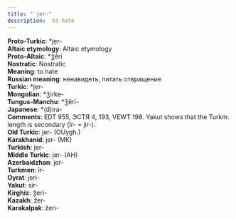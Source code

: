 ```yaml
---
title: " jer-"
description:  to hate
---
```


<strong>Proto-Turkic</strong>:  *jẹr-<br>
<strong>Altaic etymology</strong>:  Altaic etymology<br>
<strong> Proto-Altaic</strong>:  *ǯḕri<br>
<strong>Nostratic</strong>:  Nostratic<br>
<strong>Meaning</strong>:  to hate<br>
<strong>Russian meaning</strong>:  ненавидеть, питать отвращение<br>
<strong>Turkic</strong>:  *jẹr-<br>
<strong>Mongolian</strong>:  *ǯirke-<br>
<strong>Tungus-Manchu</strong>:  *ǯēri-<br>
<strong>Japanese</strong>:  *(d)ira-<br>
<strong>Comments</strong>:  EDT 955, ЭСТЯ 4, 193, VEWT 198. Yakut shows that the Turkm. length is secondary (īr- = jir-).<br>
<strong>Old Turkic</strong>:  jer- (OUygh.)<br>
<strong>Karakhanid</strong>:  jer- (MK)<br>
<strong>Turkish</strong>:  jer-<br>
<strong>Middle Turkic</strong>:  jer- (AH)<br>
<strong>Azerbaidzhan</strong>:  jer-<br>
<strong>Turkmen</strong>:  īr-<br>
<strong>Oyrat</strong>:  jeri-<br>
<strong>Yakut</strong>:  sir-<br>
<strong>Kirghiz</strong>:  ǯeri-<br>
<strong>Kazakh</strong>:  žer-<br>
<strong>Karakalpak</strong>:  žeri-<br>


